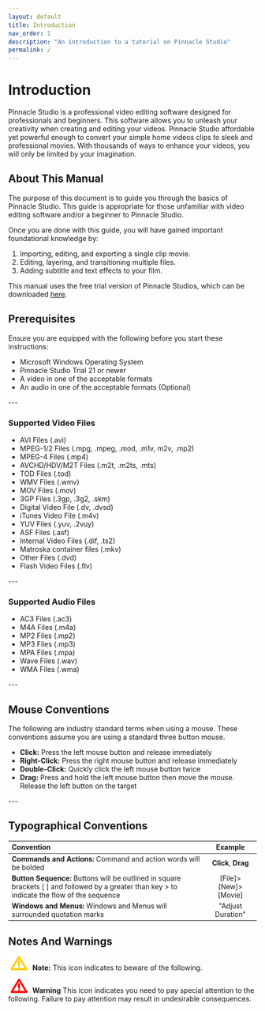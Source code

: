 ```yaml
---
layout: default
title: Introduction
nav_order: 1
description: "An introduction to a tutorial on Pinnacle Studio"
permalink: /
---
```


# Introduction
Pinnacle Studio is a professional video editing software designed for professionals and beginners. 
This software allows you to unleash your creativity when creating and editing your videos.
 Pinnacle Studio affordable yet powerful enough to convert your simple home videos clips to sleek 
 and professional movies. With thousands of ways to enhance your videos, you will only be limited by your imagination. 


## About This Manual
The purpose of this document is to guide you through the basics of Pinnacle Studio. 
This guide is appropriate for those unfamiliar with video editing software and/or a beginner to Pinnacle Studio. 

Once you are done with this guide, you will have gained important foundational knowledge by: 
<ol>
<li>Importing, editing, and exporting a single clip movie.</li> 
<li>Editing, layering, and transitioning multiple files. </li> 
<li>Adding subtitle and text effects to your film. </li>
</ol>

This manual uses the free trial version of Pinnacle Studios, which can be downloaded
 [here](https://www.pinnaclesys.com/en/free-trials).


## Prerequisites
Ensure you are equipped with the following before you start these instructions: 
 <ul>
 <li>Microsoft Windows Operating System</li>
 <li>Pinnacle Studio Trial 21 or newer</li>
 <li>A video in one of the acceptable formats</li>
 <li>An audio in one of the acceptable formats (Optional)</li>
 </ul>
---

### Supported Video Files 
<ul>
<li>AVI Files (.avi)</li>  
<li>MPEG-1/2 Files (.mpg, .mpeg, .mod, .m1v, m2v, .mp2)</li>  
<li>MPEG-4 Files (.mp4)</li>
<li>AVCHD/HDV/M2T Files (.m2t, .m2ts, .mts)</li>
<li>TOD Files (.tod)</li>
<li>WMV Files (.wmv)</li>
<li>MOV Files (.mov)</li>
<li>3GP Files (.3gp, .3g2, .skm)</li>
<li>Digital Video File (.dv, .dvsd)</li>
<li>iTunes Video File (.m4v)</li>
<li>YUV Files (.yuv, .2vuy)</li>
<li>ASF Files (.asf)</li>
<li>Internal Video Files (.dif, .ts2)</li>
<li>Matroska container files (.mkv)</li>
<li>Other Files (.dvd)</li>
<li>Flash Video Files (.flv)</li>
</ul>
---

### Supported Audio Files 
<ul>
<li>AC3 Files (.ac3)</li>
<li>M4A Files (.m4a)</li>
<li>MP2 Files (.mp2)</li>
<li>MP3 Files (.mp3)</li>
<li>MPA Files (.mpa)</li>
<li>Wave Files (.wav)</li>
<li>WMA Files (.wma)</li>
</ul>
---

## Mouse Conventions
The following are industry standard terms when using a mouse. These conventions assume you are using a standard three 
button mouse.  
<ul>
<li> <b>Click:</b> Press the left mouse button and release immediately </li>
<li> <b>Right-Click:</b> Press the right mouse button and release immediately </li>
<li> <b>Double-Click:</b> Quickly click the left mouse button twice </li>
<li> <b>Drag:</b> Press and hold the left mouse button then move the mouse. Release the left button on the target</li>
</ul>
---

## Typographical Conventions

| Convention                      | Example                     | 
| :---                            |    :----:                               | 
| **Commands and Actions:** Command and action words will be bolded | **Click**, **Drag**                           | 
| **Button Sequence:** Buttons will be outlined in square brackets [ ] and followed by a greater than key > to indicate the flow of the sequence | [File]>[New]>[Movie]        |
| **Windows and Menus:** Windows and Menus will surrounded quotation marks                        | "Adjust Duration"                       |
 
## Notes And Warnings

![warning](docs/images/warning.png) **Note:** This icon indicates to beware of the following.

![critical](docs/images/critical.png) **Warning** This icon indicates you need to pay special attention to the following. 
Failure to pay attention may result in undesirable consequences.
 




